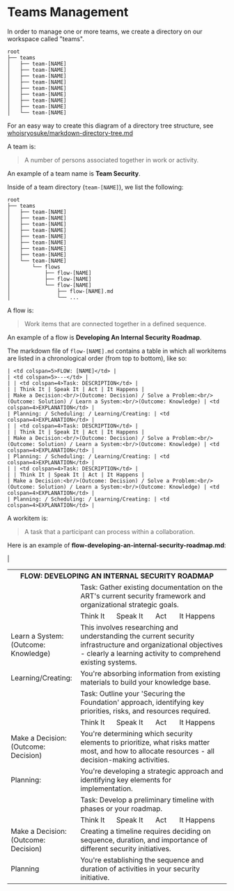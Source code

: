 # Teams Management

In order to manage one or more teams, we create a directory on our workspace called "teams".

```
root
├── teams
│   ├── team-[NAME]
│   ├── team-[NAME]
│   ├── team-[NAME]
│   ├── team-[NAME]
│   ├── team-[NAME]
│   ├── team-[NAME]
│   ├── team-[NAME]
│   ├── team-[NAME]
│   └── team-[NAME]
```

For an easy way to create this diagram of a directory tree structure, see [whoisryosuke/markdown-directory-tree.md](https://gist.github.com/whoisryosuke/813186b07e6c9e4d23593041827a6530)

A team is:

> A number of persons associated together in work or activity.

An example of a team name is **Team Security**.

Inside of a team directory (```team-[NAME]```), we list the following:

```
root
├── teams
│   ├── team-[NAME]
│   ├── team-[NAME]
│   ├── team-[NAME]
│   ├── team-[NAME]
│   ├── team-[NAME]
│   ├── team-[NAME]
│   ├── team-[NAME]
│   ├── team-[NAME]
│   └── team-[NAME]
│       └── flows
│           ├── flow-[NAME]
│           ├── flow-[NAME]
│           └── flow-[NAME]
│               ├── flow-[NAME].md
│               └── ...
```

A flow is: 

> Work items that are connected together in a defined sequence. 

An example of a flow is **Developing An Internal Security Roadmap**.

The markdown file of ```flow-[NAME].md``` contains a table in which all workitems are listed in a chronological order (from top to bottom), like so:

```
| <td colspan=5>FLOW: [NAME]</td> |
| <td colspan=5>---</td> |
| | <td colspan=4>Task: DESCRIPTION</td> |
| | Think It | Speak It | Act | It Happens |
| Make a Decision:<br/>(Outcome: Decision) / Solve a Problem:<br/>(Outcome: Solution) / Learn a System:<br/>(Outcome: Knowledge) | <td colspan=4>EXPLANATION</td> |
| Planning: / Scheduling: / Learning/Creating: | <td colspan=4>EXPLANATION</td> |
| | <td colspan=4>Task: DESCRIPTION</td> |
| | Think It | Speak It | Act | It Happens |
| Make a Decision:<br/>(Outcome: Decision) / Solve a Problem:<br/>(Outcome: Solution) / Learn a System:<br/>(Outcome: Knowledge) | <td colspan=4>EXPLANATION</td> |
| Planning: / Scheduling: / Learning/Creating: | <td colspan=4>EXPLANATION</td> |
| | <td colspan=4>Task: DESCRIPTION</td> |
| | Think It | Speak It | Act | It Happens |
| Make a Decision:<br/>(Outcome: Decision) / Solve a Problem:<br/>(Outcome: Solution) / Learn a System:<br/>(Outcome: Knowledge) | <td colspan=4>EXPLANATION</td> |
| Planning: / Scheduling: / Learning/Creating: | <td colspan=4>EXPLANATION</td> |
```

A workitem is:

> A task that a participant can process within a collaboration.

Here is an example of **flow-developing-an-internal-security-roadmap.md**:

<table>
  <tr>
    <th colspan=5 text-align=center>FLOW: DEVELOPING AN INTERNAL SECURITY ROADMAP</th>
  </tr>
  <tr>
    <td></td><td colspan=4>Task: Gather existing documentation on the ART's current security framework and organizational strategic goals.</td>
  </tr>
  <tr>
    <td></td><td>Think It</td><td>Speak It</td><td>Act</td><td>It Happens</td>
  </tr>
  <tr>
    <td>Learn a System:<br/>(Outcome: Knowledge)</td><td colspan=4>This involves researching and understanding the current security infrastructure and organizational objectives - clearly a learning activity to comprehend existing systems.</td>
  </tr>
  <tr>
    <td>Learning/Creating:</td><td colspan=4>You're absorbing information from existing materials to build your knowledge base.</td>
  </tr>
  <tr>
    <td></td><td colspan=4>Task: Outline your 'Securing the Foundation' approach, identifying key priorities, risks, and resources required.</td>|
  </tr>
  <tr>
    <td></td><td>Think It</td><td>Speak It</td><td>Act</td><td>It Happens</td>
  </tr>
  <tr>
    <td>Make a Decision:<br/>(Outcome: Decision)</td><td colspan=4>You're determining which security elements to prioritize, what risks matter most, and how to allocate resources - all decision-making activities.</td>
  </tr>
  <tr>
    <td>Planning:</td><td colspan=4>You're developing a strategic approach and identifying key elements for implementation.</td>
  </tr>
  <tr>
    <td></td><td colspan=4>Task: Develop a preliminary timeline with phases or your roadmap.</td>
  </tr>
  <tr>
    <td></td><td>Think It</td><td>Speak It</td><td>Act</td><td>It Happens</td>
  </tr>
  <tr>
    <td>Make a Decision:<br/>(Outcome: Decision)</td><td colspan=4>Creating a timeline requires deciding on sequence, duration, and importance of different security initiatives.</td>
  </tr>
  <tr>
   <td>Planning</td><td colspan=4>You're establishing the sequence and duration of activities in your security initiative.</td>
  </tr>
</table>
